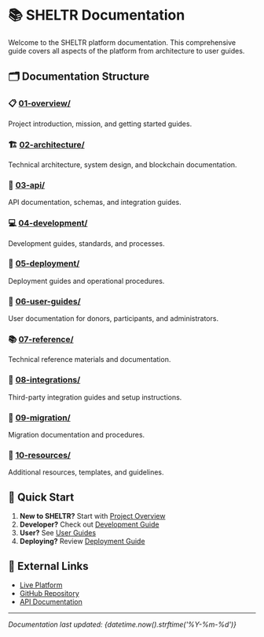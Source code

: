 # 📚 SHELTR Documentation

Welcome to the SHELTR platform documentation. This comprehensive guide covers all aspects of the platform from architecture to user guides.

## 🗂️ Documentation Structure

### 📋 [01-overview/](01-overview/)
Project introduction, mission, and getting started guides.

### 🏗️ [02-architecture/](02-architecture/) 
Technical architecture, system design, and blockchain documentation.

### 🔌 [03-api/](03-api/)
API documentation, schemas, and integration guides.

### 💻 [04-development/](04-development/)
Development guides, standards, and processes.

### 🚀 [05-deployment/](05-deployment/)
Deployment guides and operational procedures.

### 👥 [06-user-guides/](06-user-guides/)
User documentation for donors, participants, and administrators.

### 📚 [07-reference/](07-reference/)
Technical reference materials and documentation.

### 🔗 [08-integrations/](08-integrations/)
Third-party integration guides and setup instructions.

### 🔄 [09-migration/](09-migration/)
Migration documentation and procedures.

### 📖 [10-resources/](10-resources/)
Additional resources, templates, and guidelines.

## 🚀 Quick Start

1. **New to SHELTR?** Start with [Project Overview](01-overview/README.md)
2. **Developer?** Check out [Development Guide](04-development/README.md)
3. **User?** See [User Guides](06-user-guides/README.md)
4. **Deploying?** Review [Deployment Guide](05-deployment/README.md)

## 🔗 External Links

- [Live Platform](https://sheltr-ai.web.app)
- [GitHub Repository](https://github.com/mrj0nesmtl/sheltr-ai)
- [API Documentation](https://sheltr-ai.web.app/docs/api)

---

*Documentation last updated: {datetime.now().strftime('%Y-%m-%d')}*

